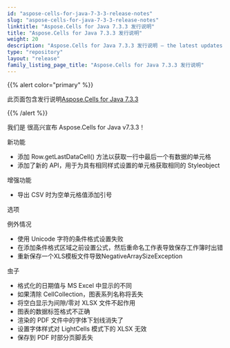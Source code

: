 ```yaml
---
id: "aspose-cells-for-java-7-3-3-release-notes"
slug: "aspose-cells-for-java-7-3-3-release-notes"
linktitle: "Aspose.Cells for Java 7.3.3 发行说明"
title: "Aspose.Cells for Java 7.3.3 发行说明"
weight: 20
description: "Aspose.Cells for Java 7.3.3 发行说明 – the latest updates and fixes."
type: "repository"
layout: "release"
family_listing_page_title: "Aspose.Cells for Java 7.3.3 发行说明"
---
```

{{% alert color="primary" %}} 

此页面包含发行说明[Aspose.Cells for Java 7.3.3](https://releases.aspose.com/cells/java/new-releases/aspose.cells-for-java-7.3.3/)

{{% /alert %}} 

我们是
很高兴宣布 Aspose.Cells for Java v7.3.3！

新功能

- 添加 Row.getLastDataCell() 方法以获取一行中最后一个有数据的单元格
- 添加了新的 API，用于为具有相同样式设置的单元格获取相同的 Styleobject

增强功能

- 导出 CSV 时为空单元格值添加引号

选项

例外情况

- 使用 Unicode 字符的条件格式设置失败
- 在添加条件格式区域之前设置公式，然后重命名工作表导致保存工作簿时出错
- 重新保存一个XLS模板文件导致NegativeArraySizeException

虫子

- 格式化的日期值与 MS Excel 中显示的不同
- 如果清除 CellCollection，图表系列名称将丢失
- 将空白显示为间隙/零对 XLSX 文件不起作用
- 图表的数据标签格式不正确
- 渲染的 PDF 文件中的字体下划线消失了
- 设置字体样式对 LightCells 模式下的 XLSX 无效
- 保存到 PDF 时部分页脚丢失
